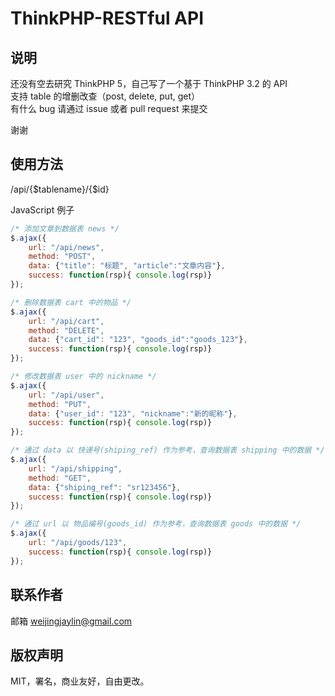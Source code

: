 # ThinkPHP-RESTful API

## 说明

还没有空去研究 ThinkPHP 5，自己写了一个基于 ThinkPHP 3.2 的 API  
支持 table 的增删改查（post, delete, put, get）  
有什么 bug 请通过 issue 或者 pull request 来提交
  
谢谢  

## 使用方法

/api/{$tablename}/{$id}

JavaScript 例子

```javascript
/* 添加文章到数据表 news */
$.ajax({
    url: "/api/news",
    method: "POST",
    data: {"title": "标题", "article":"文章内容"},
    success: function(rsp){ console.log(rsp)}
});

/* 删除数据表 cart 中的物品 */
$.ajax({
    url: "/api/cart",
    method: "DELETE",
    data: {"cart_id": "123", "goods_id":"goods_123"},
    success: function(rsp){ console.log(rsp)}
});

/* 修改数据表 user 中的 nickname */
$.ajax({
    url: "/api/user",
    method: "PUT",
    data: {"user_id": "123", "nickname":"新的昵称"},
    success: function(rsp){ console.log(rsp)}
});

/* 通过 data 以 快递号(shiping_ref) 作为参考，查询数据表 shipping 中的数据 */
$.ajax({
    url: "/api/shipping",
    method: "GET",
    data: {"shiping_ref": "sr123456"},
    success: function(rsp){ console.log(rsp)}
});

/* 通过 url 以 物品编号(goods_id) 作为参考，查询数据表 goods 中的数据 */
$.ajax({
    url: "/api/goods/123",
    success: function(rsp){ console.log(rsp)}
});
```

## 联系作者

邮箱 weijingjaylin@gmail.com

## 版权声明

MIT，署名，商业友好，自由更改。